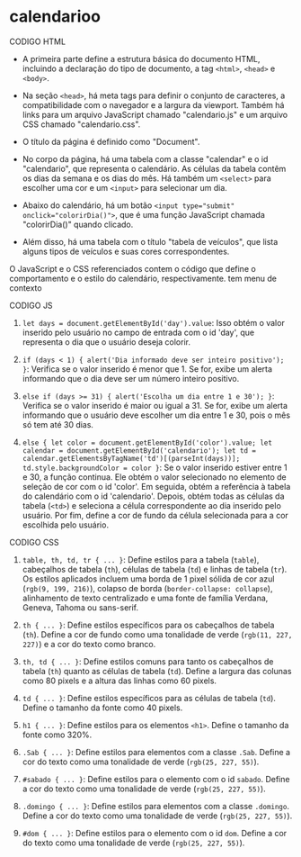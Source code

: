 # calendarioo
CODIGO HTML

- A primeira parte define a estrutura básica do documento HTML, incluindo a declaração do tipo de documento, a tag `<html>`, `<head>` e `<body>`.
 
- Na seção `<head>`, há meta tags para definir o conjunto de caracteres, a compatibilidade com o navegador e a largura da viewport. Também há links para um arquivo JavaScript chamado "calendario.js" e um arquivo CSS chamado "calendario.css".
 
- O título da página é definido como "Document".
 
- No corpo da página, há uma tabela com a classe "calendar" e o id "calendario", que representa o calendário. As células da tabela contêm os dias da semana e os dias do mês. Há também um `<select>` para escolher uma cor e um `<input>` para selecionar um dia.
 
- Abaixo do calendário, há um botão `<input type="submit" onclick="colorirDia()">`, que é uma função JavaScript chamada "colorirDia()" quando clicado.
 
- Além disso, há uma tabela com o título "tabela de veículos", que lista alguns tipos de veículos e suas cores correspondentes.
 
O JavaScript e o CSS referenciados contem o código que define o comportamento e o estilo do calendário, respectivamente.
tem menu de contexto

CODIGO JS

1. `let days = document.getElementById('day').value`: Isso obtém o valor inserido pelo usuário no campo de entrada com o id 'day', que representa o dia que o usuário deseja colorir.
 
2. `if (days < 1) { alert('Dia informado deve ser inteiro positivo'); }`: Verifica se o valor inserido é menor que 1. Se for, exibe um alerta informando que o dia deve ser um número inteiro positivo.
 
3. `else if (days >= 31) { alert('Escolha um dia entre 1 e 30'); }`: Verifica se o valor inserido é maior ou igual a 31. Se for, exibe um alerta informando que o usuário deve escolher um dia entre 1 e 30, pois o mês só tem até 30 dias.
 
4. `else { let color = document.getElementById('color').value; let calendar = document.getElementById('calendario'); let td = calendar.getElementsByTagName('td')[(parseInt(days))]; td.style.backgroundColor = color }`: Se o valor inserido estiver entre 1 e 30, a função continua. Ele obtém o valor selecionado no elemento de seleção de cor com o id 'color'. Em seguida, obtém a referência à tabela do calendário com o id 'calendario'. Depois, obtém todas as células da tabela (`<td>`) e seleciona a célula correspondente ao dia inserido pelo usuário. Por fim, define a cor de fundo da célula selecionada para a cor escolhida pelo usuário.

CODIGO CSS

1. `table, th, td, tr { ... }`: Define estilos para a tabela (`table`), cabeçalhos de tabela (`th`), células de tabela (`td`) e linhas de tabela (`tr`). Os estilos aplicados incluem uma borda de 1 pixel sólida de cor azul (`rgb(9, 199, 216)`), colapso de borda (`border-collapse: collapse`), alinhamento de texto centralizado e uma fonte de família Verdana, Geneva, Tahoma ou sans-serif.
 
2. `th { ... }`: Define estilos específicos para os cabeçalhos de tabela (`th`). Define a cor de fundo como uma tonalidade de verde (`rgb(11, 227, 227)`) e a cor do texto como branco.
 
3. `th, td { ... }`: Define estilos comuns para tanto os cabeçalhos de tabela (`th`) quanto as células de tabela (`td`). Define a largura das colunas como 80 pixels e a altura das linhas como 60 pixels.
 
4. `td { ... }`: Define estilos específicos para as células de tabela (`td`). Define o tamanho da fonte como 40 pixels.
 
5. `h1 { ... }`: Define estilos para os elementos `<h1>`. Define o tamanho da fonte como 320%.
 
6. `.Sab { ... }`: Define estilos para elementos com a classe `.Sab`. Define a cor do texto como uma tonalidade de verde (`rgb(25, 227, 55)`).
 
7. `#sabado { ... }`: Define estilos para o elemento com o id `sabado`. Define a cor do texto como uma tonalidade de verde (`rgb(25, 227, 55)`).
 
8. `.domingo { ... }`: Define estilos para elementos com a classe `.domingo`. Define a cor do texto como uma tonalidade de verde (`rgb(25, 227, 55)`).
 
9. `#dom { ... }`: Define estilos para o elemento com o id `dom`. Define a cor do texto como uma tonalidade de verde (`rgb(25, 227, 55)`).